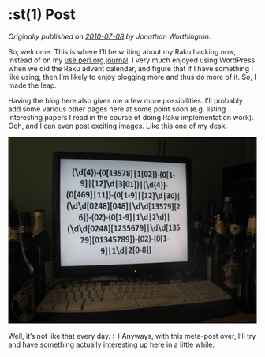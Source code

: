 # :st(1) Post
    
*Originally published on [2010-07-08](https://6guts.wordpress.com/2010/07/09/st1-post/) by Jonathan Worthington.*

So, welcome. This is where I’ll be writing about my Raku hacking now, instead of on my [use.perl.org journal](https://use-perl.github.io/user/JonathanWorthington/). I very much enjoyed using WordPress when we did the Raku advent calendar, and figure that if I have something I like using, then I’m likely to enjoy blogging more and thus do more of it. So, I made the leap.

Having the blog here also gives me a few more possibilities. I’ll probably add some various other pages here at some point soon (e.g. listing interesting papers I read in the course of doing Raku implementation work). Ooh, and I can even post exciting images. Like this one of my desk.

![My workspace on a bad day](img1319.jpg)

Well, it’s not like that every day. :-) Anyways, with this meta-post over, I’ll try and have something actually interesting up here in a little while.
